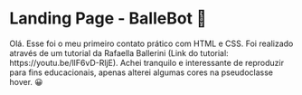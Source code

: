 <h1>Landing Page - BalleBot &#129302</h1>

<p>Olá. Esse foi o meu primeiro contato prático com HTML e CSS. Foi realizado através de um tutorial da Rafaella Ballerini (Link do tutorial: https://youtu.be/llF6vD-RljE).
Achei tranquilo e interessante de reproduzir para fins educacionais, apenas alterei algumas cores na pseudoclasse hover. &#128512 </p> 

